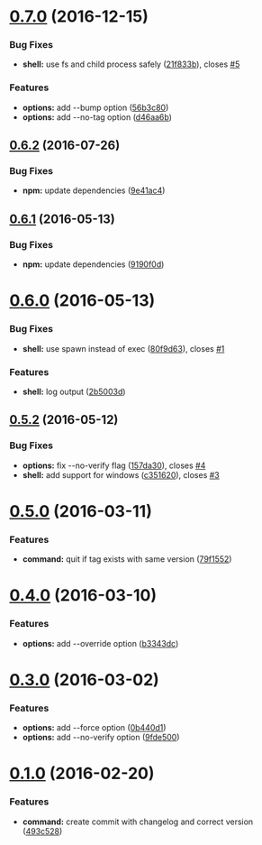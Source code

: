 <a name="0.7.0"></a>
# [0.7.0](https://github.com/JamieMason/commit-release/compare/0.6.2...v0.7.0) (2016-12-15)


### Bug Fixes

* **shell:** use fs and child process safely ([21f833b](https://github.com/JamieMason/commit-release/commit/21f833b)), closes [#5](https://github.com/JamieMason/commit-release/issues/5)


### Features

* **options:** add --bump option ([56b3c80](https://github.com/JamieMason/commit-release/commit/56b3c80))
* **options:** add --no-tag option ([d46aa6b](https://github.com/JamieMason/commit-release/commit/d46aa6b))



<a name="0.6.2"></a>
## [0.6.2](https://github.com/JamieMason/commit-release/compare/0.6.1...0.6.2) (2016-07-26)


### Bug Fixes

* **npm:** update dependencies ([9e41ac4](https://github.com/JamieMason/commit-release/commit/9e41ac4))



<a name="0.6.1"></a>
## [0.6.1](https://github.com/JamieMason/commit-release/compare/0.6.0...0.6.1) (2016-05-13)


### Bug Fixes

* **npm:** update dependencies ([9190f0d](https://github.com/JamieMason/commit-release/commit/9190f0d))



<a name="0.6.0"></a>
# [0.6.0](https://github.com/JamieMason/commit-release/compare/0.5.2...0.6.0) (2016-05-13)


### Bug Fixes

* **shell:** use spawn instead of exec ([80f9d63](https://github.com/JamieMason/commit-release/commit/80f9d63)), closes [#1](https://github.com/JamieMason/commit-release/issues/1)


### Features

* **shell:** log output ([2b5003d](https://github.com/JamieMason/commit-release/commit/2b5003d))



<a name="0.5.2"></a>
## [0.5.2](https://github.com/JamieMason/commit-release/compare/0.5.0...0.5.2) (2016-05-12)


### Bug Fixes

* **options:** fix --no-verify flag ([157da30](https://github.com/JamieMason/commit-release/commit/157da30)), closes [#4](https://github.com/JamieMason/commit-release/issues/4)
* **shell:** add support for windows ([c351620](https://github.com/JamieMason/commit-release/commit/c351620)), closes [#3](https://github.com/JamieMason/commit-release/issues/3)



<a name="0.5.0"></a>
# [0.5.0](https://github.com/JamieMason/commit-release/compare/0.4.0...0.5.0) (2016-03-11)


### Features

* **command:** quit if tag exists with same version ([79f1552](https://github.com/JamieMason/commit-release/commit/79f1552))



<a name="0.4.0"></a>
# [0.4.0](https://github.com/JamieMason/commit-release/compare/0.3.0...0.4.0) (2016-03-10)


### Features

* **options:** add --override option ([b3343dc](https://github.com/JamieMason/commit-release/commit/b3343dc))



<a name="0.3.0"></a>
# [0.3.0](https://github.com/JamieMason/commit-release/compare/0.1.0...0.3.0) (2016-03-02)


### Features

* **options:** add --force option ([0b440d1](https://github.com/JamieMason/commit-release/commit/0b440d1))
* **options:** add --no-verify option ([9fde500](https://github.com/JamieMason/commit-release/commit/9fde500))



<a name="0.1.0"></a>
# [0.1.0](https://github.com/JamieMason/commit-release/compare/493c528...0.1.0) (2016-02-20)


### Features

* **command:** create commit with changelog and correct version ([493c528](https://github.com/JamieMason/commit-release/commit/493c528))



